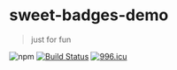 # sweet-badges-demo
> just for fun

![npm](https://img.shields.io/npm/dt/sweet-badges-demo.svg)  [![Build Status](https://travis-ci.org/dyygtfx/sweet-badges-demo.svg?branch=master)](https://travis-ci.org/dyygtfx/sweet-badges-demo)  [![996.icu](https://img.shields.io/badge/link-996.icu-red.svg)](https://996.icu)
